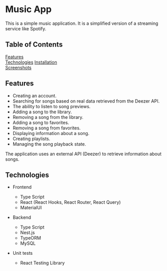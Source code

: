 # Music App

This is a simple music application. It is a simplified version of a streaming service like Spotify.

## Table of Contents  
[Features](#Features)   
[Technologies](#Technologies) 
[Installation](#Installation)  
[Screenshots](#Screenshots)  

## Features 
 - Creating an account.
 - Searching for songs based on real data retrieved from the Deezer API.
 - The ability to listen to song previews.
 - Adding a song to the library.
 - Removing a song from the library.
 - Adding a song to favorites.
 - Removing a song from favorites.
 - Displaying information about a song.
 - Creating playlists.
 - Managing the song playback state.


The application uses an external API (Deezer) to retrieve information about songs.


## Technologies

- Frontend
  - Type Script
  - React (React Hooks, React Router, React Query)
  - MaterialUI

- Backend
  - Type Script
  - Nest.js
  - TypeORM
  - MySQL

- Unit tests
  - React Testing Library
